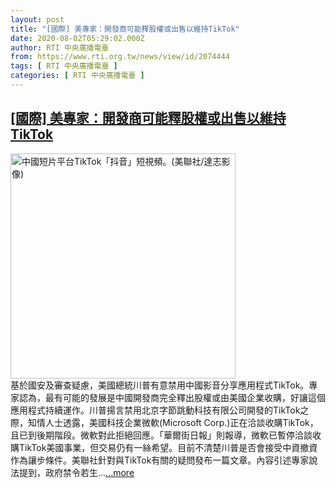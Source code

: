 ```yaml
---
layout: post
title: "[國際] 美專家：開發商可能釋股權或出售以維持TikTok"
date: 2020-08-02T05:29:02.000Z
author: RTI 中央廣播電臺
from: https://www.rti.org.tw/news/view/id/2074444
tags: [ RTI 中央廣播電臺 ]
categories: [ RTI 中央廣播電臺 ]
---
```

<!--1596346142000-->
[[國際] 美專家：開發商可能釋股權或出售以維持TikTok](https://www.rti.org.tw/news/view/id/2074444)
------

<div>
<img src="https://static.rti.org.tw/assets/thumbnails/2019/12/13/327503df4a70eae6ed6c2c0cd783ad2c.jpg" width="360" alt="中國短片平台TikTok「抖音」短視頻。(美聯社/達志影像)" title="中國短片平台TikTok「抖音」短視頻。(美聯社/達志影像)"><br>基於國安及審查疑慮，美國總統川普有意禁用中國影音分享應用程式TikTok。專家認為，最有可能的發展是中國開發商完全釋出股權或由美國企業收購，好讓這個應用程式持續運作。川普揚言禁用北京字節跳動科技有限公司開發的TikTok之際，知情人士透露，美國科技企業微軟(Microsoft Corp.)正在洽談收購TikTok，且已到後期階段。微軟對此拒絕回應。「華爾街日報」則報導，微軟已暫停洽談收購TikTok美國事業，但交易仍有一絲希望。目前不清楚川普是否會接受中資撤資作為讓步條件。美聯社針對與TikTok有關的疑問發布一篇文章。內容引述專家說法提到，政府禁令若生...<a target="_blank" href="https://www.rti.org.tw/news/view/id/2074444">...more</a>
</div>
